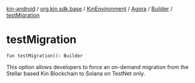 [kin-android](../../../../index.md) / [org.kin.sdk.base](../../../index.md) / [KinEnvironment](../../index.md) / [Agora](../index.md) / [Builder](index.md) / [testMigration](./test-migration.md)

# testMigration

`fun testMigration(): Builder`

This option allows developers to force an on-demand migration from the Stellar based
Kin Blockchain to Solana on TestNet only.

